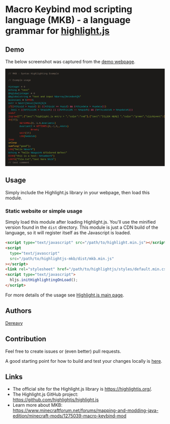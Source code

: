 # Macro Keybind mod scripting language (MKB) - a language grammar for [highlight.js](https://highlightjs.org/)

## Demo

The below screenshot was captured from the [demo webpage](docs/demo.html).

![Demo](docs/screenshot.png)

## Usage

Simply include the Highlight.js library in your webpage, then load this module.

### Static website or simple usage

Simply load this module after loading Highlight.js. You'll use the minified version found in the `dist` directory. This module is just a CDN build of the language, so it will register itself as the Javascript is loaded.

```html
<script type="text/javascript" src="/path/to/highlight.min.js"></script>
<script
  type="text/javascript"
  src="/path/to/highlightjs-mkb/dist/mkb.min.js"
></script>
<link rel="stylesheet" href="/path/to/highlightjs/styles/default.min.css" />
<script type="text/javascript">
  hljs.initHighlightingOnLoad();
</script>
```

For more details of the usage see [Highlight.js main page](https://github.com/highlightjs/highlight.js#highlightjs).

## Authors

[Dereavy](https://github.com/Dereavy)

## Contribution

Feel free to create issues or (even better) pull requests.

A good starting point for how to build and test your changes locally is [here](https://github.com/highlightjs/highlight.js/blob/master/extra/3RD_PARTY_QUICK_START.md).

## Links

- The official site for the Highlight.js library is <https://highlightjs.org/>.
- The Highlight.js GitHub project: <https://github.com/highlightjs/highlight.js>
- Learn more about MKB: <https://www.minecraftforum.net/forums/mapping-and-modding-java-edition/minecraft-mods/1275039-macro-keybind-mod>
